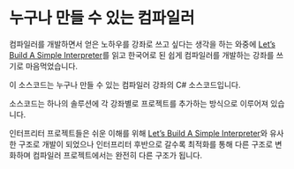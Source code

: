 # 누구나 만들 수 있는 컴파일러

컴파일러를 개발하면서 얻은 노하우를 강좌로 쓰고 싶다는 생각을 하는 와중에 [Let’s Build A Simple Interpreter](https://ruslanspivak.com/lsbasi-part1/)를 읽고 한국어로 된 쉽게 컴파일러를 개발하는 강좌를 쓰기로 마음먹었습니다. 

이 소스코드는 누구나 만들 수 있는 컴파일러 강좌의 C# 소스코드입니다. 

소스코드는 하나의 솔루션에 각 강좌별로 프로젝트를 추가하는 방식으로 이루어져 있습니다. 

인터프리터 프로젝트들은 쉬운 이해를 위해 [Let’s Build A Simple Interpreter](https://ruslanspivak.com/lsbasi-part1/)와 유사한 구조로 개발이 되었으나 인터프리터 후반으로 갈수록 최적화를 통해 다른 구조로 변화하며 컴파일러 프로젝트에서는 완전히 다른 구조가 됩니다.
